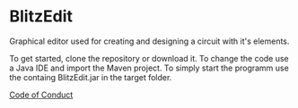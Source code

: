# BlitzEdit
Graphical editor used for creating and designing a circuit with it's elements.

To get started, clone the repository or download it.
To change the code use a Java IDE and import the Maven project.
To simply start the programm use the containg BlitzEdit.jar in the target folder.

[Code of Conduct](code_of_conduct.md)